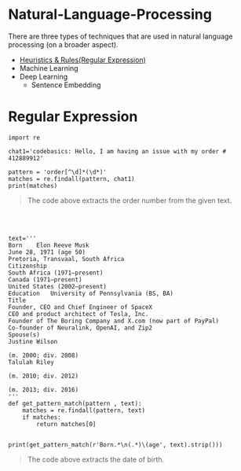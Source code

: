 # Natural-Language-Processing
There are three types of techniques that are used in natural language processing (on a broader aspect).

- [Heuristics & Rules(Regular Expression)](#Regular-Expression)
- Machine Learning
- Deep Learning
    - Sentence Embedding

# Regular Expression

```
import re

chat1='codebasics: Hello, I am having an issue with my order # 412889912'

pattern = 'order[^\d]*(\d*)'
matches = re.findall(pattern, chat1)
print(matches)
```

>The code above extracts the order number from the given text.

<br><br>


```
text='''
Born	Elon Reeve Musk
June 28, 1971 (age 50)
Pretoria, Transvaal, South Africa
Citizenship	
South Africa (1971–present)
Canada (1971–present)
United States (2002–present)
Education	University of Pennsylvania (BS, BA)
Title	
Founder, CEO and Chief Engineer of SpaceX
CEO and product architect of Tesla, Inc.
Founder of The Boring Company and X.com (now part of PayPal)
Co-founder of Neuralink, OpenAI, and Zip2
Spouse(s)	
Justine Wilson
​
​(m. 2000; div. 2008)​
Talulah Riley
​
​(m. 2010; div. 2012)​
​
​(m. 2013; div. 2016)
'''
def get_pattern_match(pattern , text):
    matches = re.findall(pattern, text)
    if matches:
        return matches[0]


print(get_pattern_match(r'Born.*\n(.*)\(age', text).strip()))
```

>The code above extracts the date of birth.